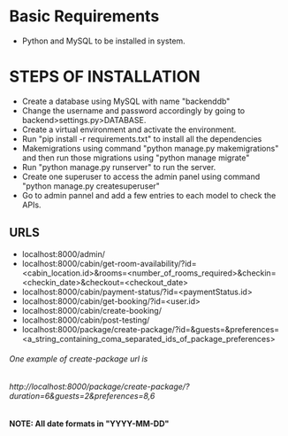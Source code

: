 # Basic Requirements
- Python and MySQL to be installed in system.

# STEPS OF INSTALLATION

- Create a database using MySQL with name "backenddb"
- Change the username and password accordingly by going to backend>settings.py>DATABASE.
- Create a virtual environment and activate the environment.
- Run "pip install -r requirements.txt" to install all the dependencies
- Makemigrations using command "python manage.py makemigrations" and then run those migrations using "python manage migrate"
- Run "python manage.py runserver" to run the server.
- Create one superuser to access the admin panel using command "python manage.py createsuperuser"
- Go to admin pannel and add a few entries to each model to check the APIs.


## URLS
- localhost:8000/admin/
- localhost:8000/cabin/get-room-availability/?id=<cabin_location.id>&rooms=<number_of_rooms_required>&checkin=<checkin_date>&checkout=<checkout_date>
- localhost:8000/cabin/payment-status/?id=<paymentStatus.id>
- localhost:8000/cabin/get-booking/?id=<user.id>
- localhost:8000/cabin/create-booking/
- localhost:8000/cabin/post-testing/
- localhost:8000/package/create-package/?id=<duration>&guests=<guests>&preferences=<a_string_containing_coma_separated_ids_of_package_preferences>

###### One example of create-package url is
###### http://localhost:8000/package/create-package/?duration=6&guests=2&preferences=8,6


#### NOTE: All date formats in "YYYY-MM-DD"